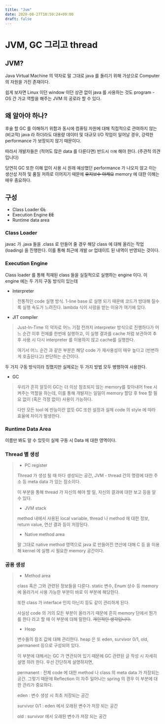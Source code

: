 ```yaml
---
title: "Jvm"
date: 2020-08-27T10:59:24+09:00
draft: false
---
```


# JVM, GC 그리고 thread

## JVM?
Java Virtual Machine 의 약자로 말 그대로 java 를 돌리기 위해 가상으로 Computer 의 자원을 가진
존재이다.

쉽게 보자면 Linux 이던 window 이던 상관 없이 java 를 사용하는 것도 program - OS 간 가교 역할을 해주는 JVM 의 공로라 할 수 있다.

## 왜 알아야 하나? 
후술 할 GC 를 이해하기 위함과 동시에 컴퓨팅 자원에 대해 직접적으로 관여하지 않는 (비교적) java 라 하더라도 대용량 데이터 및 대규모 I/O 작업이 일어날 경우, 
강력한 performance 가 보장되지 않기 때문이다.

따라서 개발자들은 (적어도 많은 data 를 다룬다면) 반드시 `이해` 해야 한다. (주관적 의견입니다)

당연히 GC 또한 이해 없이 사용 시 원래 예상했던 performance 가 나오지 않고 이는 생산성 저하 및 품질 저하로 이어지기 때문에 ~~유지보수 야캐요~~ memory 에 대한 이해는 매우 중요하다.

## 구성

- Class Loader ~~CL~~
- Execution Engine ~~EE~~
- Runtime data area

### Class Loader

javac 가 .java 들을 .class 로 만들어 줄 경우 해당 class 에 대해 올리는 작업(loading) 을 진행한다.
이를 통해 최근에 개발 or 업데이트 된 내역이 반영되는 것이다.

### Execution Engine

Class loader 를 통해 적재된 class 들을 실질적으로 실행하는 engine 이다. 이 engine 에는 두 가지 구동 방식이 있는데

- Interpreter
> 
> 전통적인 code 실행 방식. 1-line base 로 실행 되기 때문에 코드가 방대해 질수록 실행 속도가 느려진다. lambda 식이 사랑을 받는 이유가 여기에 있다.
>

- JIT compiler
> 
>Just-In-Time 의 약자로 어느 기점 전까지 interpreter 방식으로 진행하다가 어느 순간 이후 전체를 한번에 실행하고, 이 실행 결과를 cache 처럼 보관하여
>추후 사용 시 다시 interpreter 를 이용하지 않고 cache를 실행한다.
>
>여기서 어느 순간 과 같은 부분은 해당 code 가 재사용성이 매우 높다고 (빈번하게 호출된다고) 판단하는 순간이다.
>

두 가지 구동 방식이라 칭했지만 실제로는 두 가지 방법 모두 병행하여 사용한다.

- GC

>우리가 흔히 알듯이 GC는 더 이상 참조되지 않는 memory를 찾아내어 free 시켜주는 역할을 하는데, 이를 통해 개발자는 일일이 memory 할당 후 free 할 필요 없이 
(혹은 걱정 없이) 사용이 가능하다.
>
>다만 모든 tool 에 만능이란 없듯 GC 또한 설정과 실제 code 의 style 에 따라 효율에 차이가 발생한다.

### Runtime Data Area

이름만 봐도 알 수 있듯이 실제 구동 시 Data 에 대한 영역이다.

### Thread 별 생성
>
>- PC register
>
>Thread 가 생성 될 때 마다 생성되는 공간, JVM - thread 간의 명령에 대한 주소 등 meta data 가 있는 장소이다.
>
>이 부분을 통해 thread 가 자신의 해야 할 일, 자신의 결과에 대한 보고 등을 알 수 있다. 
>
>- JVM stack
>
>method 내에서 사용된 local variable, thread 나 method 에 대한 정보, return value, 연산 결과 등이 저장된다. 
>
>- Native method area
>
>말 그대로 native method 영역으로 java 로 만들어진 연산에 대해 C 등 을 이용해 kernel 에 실행 시 필요한 memory 공간이다.

### 공용 생성
>
>- Method area
>
>class 혹은 그와 관련된 정보들을 다룬다. static 변수, Enum 상수 등 memory 에 올라가서 사용 가능한 부분이 바로 이 부분에 해당한다.
>
>또한 class 가 interface 인지 아닌지 등도 같이 관리하게 된다.
>
>사실상 code 의 거의 모든 부분이 올라가기 때문에 흔히 memory 단에서 뭔가를 한다 라고 할 때 이 부분에 대해 말한다.
>~~개인적인 생각입니다.~~
>
>- Heap
>
>변수들의 참조 값에 대해 관리한다. heap 은 또 eden, survivor 0/1, old, permanent 등으로 구성되어 있다.
>
>이 부분에 대해서는 GC 가 연관되어 있기 때문에 GC 관련된 글 작성 시 자세히 설명 하려 한다. 우선 간단하게 설명하자면,
>
>permanent : 전체 code 에 대한 method 나 class 의 meta data 가 저장되는 공간. 
>그렇기 때문에 Reflection 이 자주 일어나는 spring 의 경우 이 부분에 대한 관리가 중요하다.
>
>eden : 변수 생성 시 최초 저장되는 공간
>
>survivor 0/1 : eden 에서 오래된 변수가 저장 되는 공간
>
>old : survivor 에서 오래된 변수가 저장 되는 공간
>